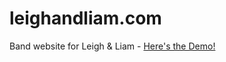 # leighandliam.com
Band website for Leigh & Liam - [Here's the Demo!](https://4mber.github.io/Leigh-And-Liam/)
